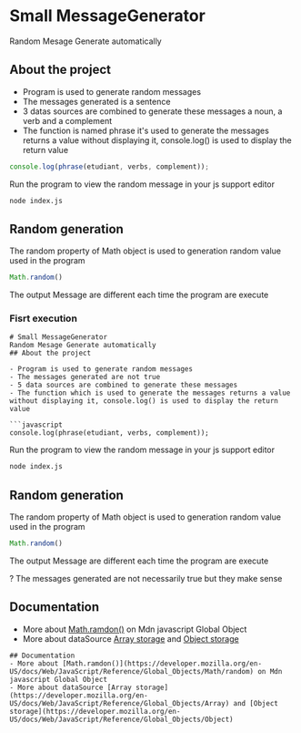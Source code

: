 # Small MessageGenerator
Random Mesage Generate automatically 
## About the project

- Program is used to generate random messages
- The messages generated is a sentence 
- 3 datas sources are combined to generate these messages a noun, a verb and a complement 
- The function is named phrase  it's used to generate the messages returns a value without displaying it, console.log() is used to display the return value

```javascript
console.log(phrase(etudiant, verbs, complement));
```
Run the program to view the random message in your js support editor
```bash
node index.js
```
## Random generation

The random property of Math object is used to generation random value used in the program

```javascript
Math.random()
```
The output Message are different each time the program are execute
### Fisrt execution
```text
# Small MessageGenerator
Random Mesage Generate automatically 
## About the project

- Program is used to generate random messages
- The messages generated are not true
- 5 data sources are combined to generate these messages
- The function which is used to generate the messages returns a value without displaying it, console.log() is used to display the return value

```javascript
console.log(phrase(etudiant, verbs, complement));
```
Run the program to view the random message in your js support editor
```bash
node index.js
```
## Random generation

The random property of Math object is used to generation random value used in the program

```javascript
Math.random()
```
The output Message are different each time the program are execute

? The messages generated are not necessarily true but they make sense

## Documentation
- More about [Math.ramdon()](https://developer.mozilla.org/en-US/docs/Web/JavaScript/Reference/Global_Objects/Math/random) on Mdn javascript Global Object
- More about dataSource [Array storage](https://developer.mozilla.org/en-US/docs/Web/JavaScript/Reference/Global_Objects/Array) and [Object storage](https://developer.mozilla.org/en-US/docs/Web/JavaScript/Reference/Global_Objects/Object)
```
## Documentation
- More about [Math.ramdon()](https://developer.mozilla.org/en-US/docs/Web/JavaScript/Reference/Global_Objects/Math/random) on Mdn javascript Global Object
- More about dataSource [Array storage](https://developer.mozilla.org/en-US/docs/Web/JavaScript/Reference/Global_Objects/Array) and [Object storage](https://developer.mozilla.org/en-US/docs/Web/JavaScript/Reference/Global_Objects/Object)


